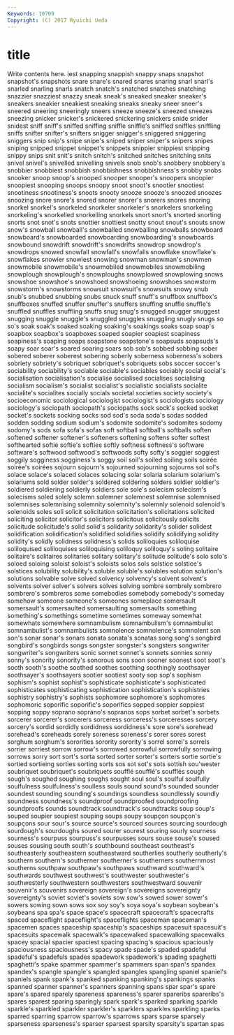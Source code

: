 ```yaml
---
Keywords: 10709 
Copyright: (C) 2017 Ryuichi Ueda
---
```


# title

Write contents here.
iest snapping snappish snappy snaps snapshot snapshot's snapshots snare snare's
snared snares snaring snarl snarl's snarled snarling snarls snatch snatch's
snatched snatches snatching snazzier snazziest snazzy sneak sneak's sneaked sneaker
sneaker's sneakers sneakier sneakiest sneaking sneaks sneaky sneer sneer's sneered
sneering sneeringly sneers sneeze sneeze's sneezed sneezes sneezing snicker snicker's
snickered snickering snickers snide snider snidest sniff sniff's sniffed sniffing
sniffle sniffle's sniffled sniffles sniffling sniffs snifter snifter's snifters snigger
snigger's sniggered sniggering sniggers snip snip's snipe snipe's sniped sniper
sniper's snipers snipes sniping snipped snippet snippet's snippets snippier snippiest
snipping snippy snips snit snit's snitch snitch's snitched snitches snitching
snits snivel snivel's snivelled snivelling snivels snob snob's snobbery snobbery's
snobbier snobbiest snobbish snobbishness snobbishness's snobby snobs snooker snoop snoop's
snooped snooper snooper's snoopers snoopier snoopiest snooping snoops snoopy snoot
snoot's snootier snootiest snootiness snootiness's snoots snooty snooze snooze's snoozed
snoozes snoozing snore snore's snored snorer snorer's snorers snores snoring
snorkel snorkel's snorkeled snorkeler snorkeler's snorkelers snorkeling snorkeling's snorkelled snorkelling
snorkels snort snort's snorted snorting snorts snot snot's snots snottier
snottiest snotty snout snout's snouts snow snow's snowball snowball's snowballed
snowballing snowballs snowboard snowboard's snowboarded snowboarding snowboarding's snowboards snowbound snowdrift
snowdrift's snowdrifts snowdrop snowdrop's snowdrops snowed snowfall snowfall's snowfalls snowflake
snowflake's snowflakes snowier snowiest snowing snowman snowman's snowmen snowmobile snowmobile's
snowmobiled snowmobiles snowmobiling snowplough snowplough's snowploughs snowplowed snowplowing snows snowshoe
snowshoe's snowshoed snowshoeing snowshoes snowstorm snowstorm's snowstorms snowsuit snowsuit's snowsuits
snowy snub snub's snubbed snubbing snubs snuck snuff snuff's snuffbox
snuffbox's snuffboxes snuffed snuffer snuffer's snuffers snuffing snuffle snuffle's snuffled
snuffles snuffling snuffs snug snug's snugged snugger snuggest snugging snuggle
snuggle's snuggled snuggles snuggling snugly snugs so so's soak soak's
soaked soaking soaking's soakings soaks soap soap's soapbox soapbox's soapboxes
soaped soapier soapiest soapiness soapiness's soaping soaps soapstone soapstone's soapsuds
soapsuds's soapy soar soar's soared soaring soars sob sob's sobbed
sobbing sober sobered soberer soberest sobering soberly soberness soberness's sobers
sobriety sobriety's sobriquet sobriquet's sobriquets sobs soccer soccer's sociability sociability's
sociable sociable's sociables sociably social social's socialisation socialisation's socialise socialised
socialises socialising socialism socialism's socialist socialist's socialistic socialists socialite socialite's
socialites socially socials societal societies society society's socioeconomic sociological sociologist
sociologist's sociologists sociology sociology's sociopath sociopath's sociopaths sock sock's socked
socket socket's sockets socking socks sod sod's soda soda's sodas
sodded sodden sodding sodium sodium's sodomite sodomite's sodomites sodomy sodomy's
sods sofa sofa's sofas soft softball softball's softballs soften softened
softener softener's softeners softening softens softer softest softhearted softie softie's
softies softly softness softness's software software's softwood softwood's softwoods softy
softy's soggier soggiest soggily sogginess sogginess's soggy soil soil's soiled
soiling soils soirée soirée's soirées sojourn sojourn's sojourned sojourning sojourns
sol sol's solace solace's solaced solaces solacing solar solaria solarium
solarium's solariums sold solder solder's soldered soldering solders soldier soldier's
soldiered soldiering soldierly soldiers sole sole's solecism solecism's solecisms soled
solely solemn solemner solemnest solemnise solemnised solemnises solemnising solemnity solemnity's
solemnly solenoid solenoid's solenoids soles soli solicit solicitation solicitation's solicitations
solicited soliciting solicitor solicitor's solicitors solicitous solicitously solicits solicitude solicitude's
solid solid's solidarity solidarity's solider solidest solidification solidification's solidified solidifies
solidify solidifying solidity solidity's solidly solidness solidness's solids soliloquies soliloquise
soliloquised soliloquises soliloquising soliloquy soliloquy's soling solitaire solitaire's solitaires solitaries
solitary solitary's solitude solitude's solo solo's soloed soloing soloist soloist's
soloists solos sols solstice solstice's solstices solubility solubility's soluble soluble's
solubles solution solution's solutions solvable solve solved solvency solvency's solvent
solvent's solvents solver solver's solvers solves solving sombre sombrely sombrero
sombrero's sombreros some somebodies somebody somebody's someday somehow someone someone's
someones someplace somersault somersault's somersaulted somersaulting somersaults something something's somethings
sometime sometimes someway somewhat somewhats somewhere somnambulism somnambulism's somnambulist somnambulist's
somnambulists somnolence somnolence's somnolent son son's sonar sonar's sonars sonata
sonata's sonatas song song's songbird songbird's songbirds songs songster songster's
songsters songwriter songwriter's songwriters sonic sonnet sonnet's sonnets sonnies sonny
sonny's sonority sonority's sonorous sons soon sooner soonest soot soot's
sooth sooth's soothe soothed soothes soothing soothingly soothsayer soothsayer's soothsayers
sootier sootiest sooty sop sop's sophism sophism's sophist sophist's sophisticate
sophisticate's sophisticated sophisticates sophisticating sophistication sophistication's sophistries sophistry sophistry's sophists
sophomore sophomore's sophomores sophomoric soporific soporific's soporifics sopped soppier soppiest
sopping soppy soprano soprano's sopranos sops sorbet sorbet's sorbets sorcerer
sorcerer's sorcerers sorceress sorceress's sorceresses sorcery sorcery's sordid sordidly sordidness
sordidness's sore sore's sorehead sorehead's soreheads sorely soreness soreness's sorer
sores sorest sorghum sorghum's sororities sorority sorority's sorrel sorrel's sorrels
sorrier sorriest sorrow sorrow's sorrowed sorrowful sorrowfully sorrowing sorrows sorry
sort sort's sorta sorted sorter sorter's sorters sortie sortie's sortied
sortieing sorties sorting sorts sos sot sot's sots sottish sou'wester
soubriquet soubriquet's soubriquets soufflé soufflé's soufflés sough sough's soughed soughing
soughs sought soul soul's soulful soulfully soulfulness soulfulness's soulless souls
sound sound's sounded sounder soundest sounding sounding's soundings soundless soundlessly
soundly soundness soundness's soundproof soundproofed soundproofing soundproofs sounds soundtrack soundtrack's
soundtracks soup soup's souped soupier soupiest souping soups soupy soupçon
soupçon's soupçons sour sour's source source's sourced sources sourcing sourdough
sourdough's sourdoughs soured sourer sourest souring sourly sourness sourness's sourpuss
sourpuss's sourpusses sours souse souse's soused souses sousing south south's
southbound southeast southeast's southeasterly southeastern southeastward southerlies southerly southerly's southern
southern's southerner southerner's southerners southernmost southerns southpaw southpaw's southpaws southward
southward's southwards southwest southwest's southwester southwester's southwesterly southwestern southwesters southwestward
souvenir souvenir's souvenirs sovereign sovereign's sovereigns sovereignty sovereignty's soviet soviet's
soviets sow sow's sowed sower sower's sowers sowing sown sows
sox soy soy's soya soya's soybean soybean's soybeans spa spa's
space space's spacecraft spacecraft's spacecrafts spaced spaceflight spaceflight's spaceflights spaceman
spaceman's spacemen spaces spaceship spaceship's spaceships spacesuit spacesuit's spacesuits spacewalk
spacewalk's spacewalked spacewalking spacewalks spacey spacial spacier spaciest spacing spacing's
spacious spaciously spaciousness spaciousness's spacy spade spade's spaded spadeful spadeful's
spadefuls spades spadework spadework's spading spaghetti spaghetti's spake spammer spammer's
spammers span span's spandex spandex's spangle spangle's spangled spangles spangling
spaniel spaniel's spaniels spank spank's spanked spanking spanking's spankings spanks
spanned spanner spanner's spanners spanning spans spar spar's spare spare's
spared sparely spareness spareness's sparer spareribs spareribs's spares sparest sparing
sparingly spark spark's sparked sparking sparkle sparkle's sparkled sparkler sparkler's
sparklers sparkles sparkling sparks sparred sparring sparrow sparrow's sparrows spars
sparse sparsely sparseness sparseness's sparser sparsest sparsity sparsity's spartan spas
